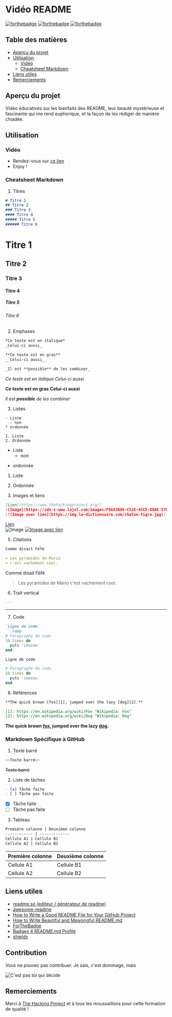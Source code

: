 # Vidéo README

[![forthebadge](https://forthebadge.com/images/badges/made-with-markdown.svg)](https://forthebadge.com)
[![forthebadge](https://forthebadge.com/images/badges/built-with-love.svg)](https://forthebadge.com)
[![forthebadge](https://forthebadge.com/images/badges/for-you.svg)](https://forthebadge.com)

## Table des matières

- [Aperçu du projet](#aperçu-du-projet)
- [Utilisation](#utilisation)
  - [Vidéo](#vidéo)
  - [Cheatsheet Markdown](#cheatsheet-markdown)
- [Liens utiles](#liens-utiles)
- [Remerciements](#remerciements)


## Aperçu du projet

Vidéo éducatives sur les bienfaits des README, leur beauté mystérieuse et fascinante qui me rend euphorique, et la façon de les rédiger de manière chiadée.

## Utilisation

### Vidéo

  - Rendez-vous sur [ce lien](https://youtu.be/zQlRNekwb14)
  - Enjoy !

### Cheatsheet Markdown

1. Titres

```markdown
# Titre 1
## Titre 2
### Titre 3
#### Titre 4
##### Titre 5
###### Titre 6
```

# Titre 1
## Titre 2
### Titre 3
#### Titre 4
##### Titre 5
###### Titre 6

2. Emphases

```markdown
*Ce texte est en italique*
_Celui-ci aussi_

**Ce texte est en gras**
__Celui-ci aussi__

_Il est **possible** de les combiner_
```

*Ce texte est en italique*
_Celui-ci aussi_

**Ce texte est en gras**
__Celui-ci aussi__

_Il est **possible** de les combiner_

3. Listes

```
- Liste
  - non
* ordonnée

1. Liste
2. Ordonnée
```

- Liste
  - non
* ordonnée

1. Liste
2. Ordonnée

4. Images et liens

```markdown
[Lien](https://www.thehackingproject.org/)
![Image](https://cdn-s-www.lejsl.com/images/F0A93B86-C52E-45CE-88AE-57F3FC5BCFDF/NW_detail_M/title-1594060436.jpg)
[![Image avec lien](https://img.le-dictionnaire.com/chaton-tigre.jpg)](https://www.youtube.com/watch?v=dQw4w9WgXcQ)
```

[Lien](https://www.thehackingproject.org/)<br/>
![Image](https://cdn-s-www.lejsl.com/images/F0A93B86-C52E-45CE-88AE-57F3FC5BCFDF/NW_detail_M/title-1594060436.jpg)
[![Image avec lien](https://img.le-dictionnaire.com/chaton-tigre.jpg)](https://www.youtube.com/watch?v=dQw4w9WgXcQ)

5. Citations

```markdown
Comme disait Féfé

> Les pyramides de Mario
> c'est vachement cool.
```

Comme disait Féfé

> Les pyramides de Mario
> c'est vachement cool.

6. Trait vertical

```markdown
---
```

---

7. Code

```markdown
`Ligne de code`
```ruby
# Paragraphe de code
10.times do
  puts 'coucou'
end
```

`Ligne de code`
```ruby
# Paragraphe de code
10.times do
  puts 'coucou'
end
```

8. Références

```markdown
**The quick brown [fox][1], jumped over the lazy [dog][2].**

[1]: https://en.wikipedia.org/wiki/Fox "Wikipedia: Fox"
[2]: https://en.wikipedia.org/wiki/Dog "Wikipedia: Dog"
```

**The quick brown [fox][1], jumped over the lazy [dog][2].**

[1]: https://en.wikipedia.org/wiki/Fox "Wikipedia: Fox"
[2]: https://en.wikipedia.org/wiki/Dog "Wikipedia: Dog"

### Markdown Spécifique à GitHub

1. Texte barré

```markdown
~~Texte barré~~
```

~~Texte barré~~

2. Liste de tâches

```markdown
- [x] Tâche faite
- [ ] Tâche pas faite
```

- [x] Tâche faite
- [ ] Tâche pas faite

3. Tableau

```markdown
Première colonne | Deuxième colonne
------------ | -------------
Cellule A1 | Cellule B1
Cellule A2 | Cellule B2
```

Première colonne | Deuxième colonne
------------ | -------------
Cellule A1 | Cellule B1
Cellule A2 | Cellule B2

## Liens utiles

- [readme.so (editeur / générateur de readme)](https://readme.so/editor)
- [awesome-readme](https://github.com/matiassingers/awesome-readme)
- [How to Write a Good README File for Your GitHub Project](https://www.freecodecamp.org/news/how-to-write-a-good-readme-file/)
- [How to Write Beautiful and Meaningful README.md](https://dev.to/silentlad/how-to-write-beautiful-and-meaningful-readme-md-jp3)
- [ForTheBadge](https://forthebadge.com/)
- [Badges 4 README.md Profile](https://github.com/alexandresanlim/Badges4-README.md-Profile)
- [shields](https://shields.io)

## Contribution

Vous ne pouvez pas contribuer. Je sais, c'est dommage, mais

![C'est pas toi qui décide](https://c.tenor.com/CUWQiY7ldMoAAAAC/fanta-pas-toi-qui-d%C3%A9cide.gif)

## Remerciements

Merci à [The Hacking Project](https://www.thehackingproject.org/) et à tous les moussaillons pour cette formation de qualité !
